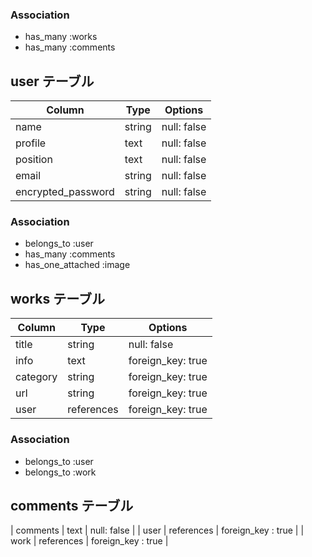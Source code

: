 ### Association
- has_many :works
- has_many :comments
## user テーブル

| Column                | Type       | Options           |
| --------------------- | ---------- | ----------------- |
| name                  | string     | null: false       |
| profile               | text       | null: false       |
| position              | text       | null: false       |
| email                 | string     | null: false       |
| encrypted_password    | string     | null: false       |


### Association
- belongs_to :user
- has_many   :comments
- has_one_attached :image
## works テーブル

| Column             | Type       | Options           |
| ------------------ | ---------- | ----------------- |
| title              | string     | null: false       |
| info               | text       | foreign_key: true |
| category           | string     | foreign_key: true |
| url                | string     | foreign_key: true |
| user               | references | foreign_key: true |

### Association
- belongs_to :user
- belongs_to :work
## comments テーブル
| comments          | text       | null: false       |
| user              | references | foreign_key : true |
| work              | references | foreign_key : true |

